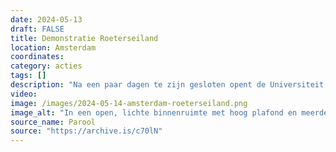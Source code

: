 ```yaml
---
date: 2024-05-13
draft: FALSE
title: Demonstratie Roeterseiland
location: Amsterdam
coordinates: 
category: acties
tags: []
description: "Na een paar dagen te zijn gesloten opent de Universiteit van Amsterdam de gebouwen weer. Op de campus Roeterseiland verzamelen zich een groot aantal mensen, en er worden vanaf de brug toespraken gegeven. Dan wordt het ABC-gebouw bezet door een grote groep demonstranten."
video: 
image: /images/2024-05-14-amsterdam-roeterseiland.png
image_alt: "In een open, lichte binnenruimte met hoog plafond en meerdere open verdiepingen met balustrades stapelt een tiental mensen meubilair op elkaar. Velen van hen dragen keffiyeh. Over de balustrades van de eerste en tweede verdiepingen hangen grote spandoeken en posters naar beneden, met daarop teksten ter ondersteuning van Palestina. Tientallen mensen kijken vanaf de balustrades naar beneden. Op de rechtervoorgrond staan een persoon met onbedekt gezicht, neutrale kleding en een schoudertas die schuin uit het beeld kijkt."
source_name: Parool
source: "https://archive.is/c70lN"
---
```

